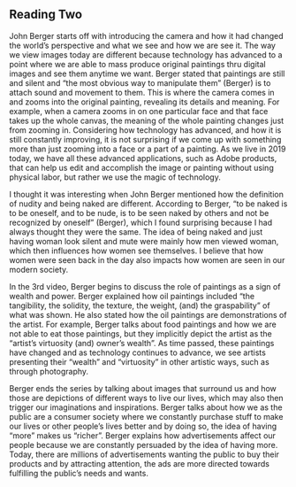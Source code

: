 ## Reading Two

John Berger starts off with introducing the camera and how it had changed the world’s perspective and what we see and how we are see it. The way we view images today are different because technology has advanced to a point where we are able to mass produce original paintings thru digital images and see them anytime we want. Berger stated that paintings are still and silent and “the most obvious way to manipulate them” (Berger) is to attach sound and movement to them. This is where the camera comes in and zooms into the original painting, revealing its details and meaning. For example, when a camera zooms in on one particular face and that face takes up the whole canvas, the meaning of the whole painting changes just from zooming in. Considering how technology has advanced, and how it is still constantly improving, it is not surprising if we come up with something more than just zooming into a face or a part of a painting. As we live in 2019 today, we have all these advanced applications, such as Adobe products, that can help us edit and accomplish the image or painting without using physical labor, but rather we use the magic of technology. 

I thought it was interesting when John Berger mentioned how the definition of nudity and being naked are different. According to Berger, “to be naked is to be oneself, and to be nude, is to be seen naked by others and not be recognized by oneself” (Berger), which I found surprising because I had always thought they were the same. The idea of being naked and just having woman look silent and mute were mainly how men viewed woman, which then influences how women see themselves. I believe that how women were seen back in the day also impacts how women are seen in our modern society. 

In the 3rd video, Berger begins to discuss the role of paintings as a sign of wealth and power. Berger explained how oil paintings included “the tangibility, the solidity, the texture, the weight, (and) the graspability” of what was shown. He also stated how the oil paintings are demonstrations of the artist. For example, Berger talks about food paintings and how we are not able to eat those paintings, but they implicitly depict the artist as the “artist’s virtuosity (and) owner’s wealth”. As time passed, these paintings have changed and as technology continues to advance, we see artists presenting their “wealth” and “virtuosity” in other artistic ways, such as through photography. 

Berger ends the series by talking about images that surround us and how those are depictions of different ways to live our lives, which may also then trigger our imaginations and inspirations. Berger talks about how we as the public are a consumer society where we constantly purchase stuff to make our lives or other people’s lives better and by doing so, the idea of having “more” makes us “richer”. Berger explains how advertisements affect our people because we are constantly persuaded by the idea of having more. Today, there are millions of advertisements wanting the public to buy their products and by attracting attention, the ads are more directed towards fulfilling the public’s needs and wants. 
